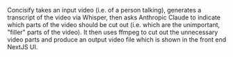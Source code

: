 Concisify takes an input video (i.e. of a person talking), generates a transcript of the video via Whisper, then asks Anthropic Claude to indicate which parts of the video should be cut out (i.e. which are the unimportant, "filler" parts of the video). It then uses ffmpeg to cut out the unnecessary video parts and produce an output video file which is shown in the front end NextJS UI.
